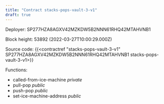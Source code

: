 ```yaml
---
title: "Contract stacks-pops-vault-3-v1"
draft: true
---
```

Deployer: SP277HZA8AGXV42MZKDW5B2NNN61RHQ42MTAHVNB1


 



Block height: 53892 (2022-03-27T10:00:29.000Z)

Source code: {{<contractref "stacks-pops-vault-3-v1" SP277HZA8AGXV42MZKDW5B2NNN61RHQ42MTAHVNB1 stacks-pops-vault-3-v1>}}

Functions:

* called-from-ice-machine _private_
* pull-pop _public_
* push-pop _public_
* set-ice-machine-address _public_
